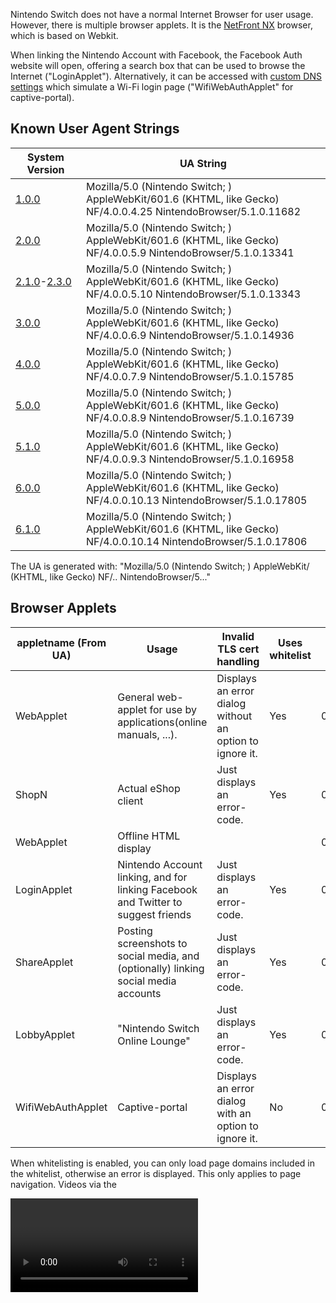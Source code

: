 Nintendo Switch does not have a normal Internet Browser for user usage.
However, there is multiple browser applets. It is the [NetFront
NX](https://web.archive.org/web/20170304075230/https://gl.access-company.com/news_event/archives/2017/170303/)
browser, which is based on Webkit.

When linking the Nintendo Account with Facebook, the Facebook Auth
website will open, offering a search box that can be used to browse the
Internet ("LoginApplet"). Alternatively, it can be accessed with [custom
DNS
settings](https://gbatemp.net/threads/web-browser-kind-of-on-the-switch.463094/)
which simulate a Wi-Fi login page ("WifiWebAuthApplet" for
captive-portal).

## Known User Agent Strings

| System Version                                            | UA String                                                                                                                    |
| --------------------------------------------------------- | ---------------------------------------------------------------------------------------------------------------------------- |
| [1.0.0](1.0.0.md "wikilink")                              | Mozilla/5.0 (Nintendo Switch; <appletname>) AppleWebKit/601.6 (KHTML, like Gecko) NF/4.0.0.4.25 NintendoBrowser/5.1.0.11682  |
| [2.0.0](2.0.0.md "wikilink")                              | Mozilla/5.0 (Nintendo Switch; <appletname>) AppleWebKit/601.6 (KHTML, like Gecko) NF/4.0.0.5.9 NintendoBrowser/5.1.0.13341   |
| [2.1.0](2.1.0.md "wikilink")-[2.3.0](2.3.0.md "wikilink") | Mozilla/5.0 (Nintendo Switch; <appletname>) AppleWebKit/601.6 (KHTML, like Gecko) NF/4.0.0.5.10 NintendoBrowser/5.1.0.13343  |
| [3.0.0](3.0.0.md "wikilink")                              | Mozilla/5.0 (Nintendo Switch; <appletname>) AppleWebKit/601.6 (KHTML, like Gecko) NF/4.0.0.6.9 NintendoBrowser/5.1.0.14936   |
| [4.0.0](4.0.0.md "wikilink")                              | Mozilla/5.0 (Nintendo Switch; <appletname>) AppleWebKit/601.6 (KHTML, like Gecko) NF/4.0.0.7.9 NintendoBrowser/5.1.0.15785   |
| [5.0.0](5.0.0.md "wikilink")                              | Mozilla/5.0 (Nintendo Switch; <appletname>) AppleWebKit/601.6 (KHTML, like Gecko) NF/4.0.0.8.9 NintendoBrowser/5.1.0.16739   |
| [5.1.0](5.1.0.md "wikilink")                              | Mozilla/5.0 (Nintendo Switch; <appletname>) AppleWebKit/601.6 (KHTML, like Gecko) NF/4.0.0.9.3 NintendoBrowser/5.1.0.16958   |
| [6.0.0](6.0.0.md "wikilink")                              | Mozilla/5.0 (Nintendo Switch; <appletname>) AppleWebKit/601.6 (KHTML, like Gecko) NF/4.0.0.10.13 NintendoBrowser/5.1.0.17805 |
| [6.1.0](6.1.0.md "wikilink")                              | Mozilla/5.0 (Nintendo Switch; <appletname>) AppleWebKit/601.6 (KHTML, like Gecko) NF/4.0.0.10.14 NintendoBrowser/5.1.0.17806 |

The UA is generated with: "Mozilla/5.0 (Nintendo Switch; <appletname>)
AppleWebKit/<webkitver> (KHTML, like Gecko)
NF/<nfver0>.<nfver1>.<nfver2>
NintendoBrowser/5.<ninver0>.<ninver1>.<ninver2>"

## Browser Applets

| appletname (From UA) | Usage                                                                               | Invalid TLS cert handling                                | Uses whitelist | Title ID         | Notes |
| -------------------- | ----------------------------------------------------------------------------------- | -------------------------------------------------------- | -------------- | ---------------- | ----- |
| WebApplet            | General web-applet for use by applications(online manuals, ...).                    | Displays an error dialog without an option to ignore it. | Yes            | 010000000000100A |       |
| ShopN                | Actual eShop client                                                                 | Just displays an error-code.                             | Yes            | 010000000000100B |       |
| WebApplet            | Offline HTML display                                                                |                                                          |                | 010000000000100F |       |
| LoginApplet          | Nintendo Account linking, and for linking Facebook and Twitter to suggest friends   | Just displays an error-code.                             | Yes            | 0100000000001010 |       |
| ShareApplet          | Posting screenshots to social media, and (optionally) linking social media accounts | Just displays an error-code.                             | Yes            | 0100000000001010 |       |
| LobbyApplet          | "Nintendo Switch Online Lounge"                                                     | Just displays an error-code.                             | Yes            | 0100000000001010 |       |
| WifiWebAuthApplet    | Captive-portal                                                                      | Displays an error dialog with an option to ignore it.    | No             | 0100000000001011 |       |

When whitelisting is enabled, you can only load page domains included in
the whitelist, otherwise an error is displayed. This only applies to
page navigation. Videos via the

<video>

tag are not affected, likewise with network requests with JS.

No known applets can directly access the SD card via mounting it. This
includes ShareApplet (which posts screenshots from SD to social media).

## OSS

The NROs for the OSS are stored under a separate
[title](Title%20list.md "wikilink"). All of the web-applets use the same
OSS NROs via this title.

String from v2.0 in oss\_wkc.nro: "libcurl/7.50.1".

## Video Playback

WifiWebAuthApplet does not fully support playing videos. It will
[assert](Error%20codes.md "wikilink") with normal videos. The assert
triggers before it even starts MP4 parsing?(For example, selecting a
video from a video-tag will assert even though it doesn't send any
network request for it) However, in some cases with certain MP4s using
vulns it will display an error dialog instead.

With v3.0 WifiWebAuthApplet video-playback was disabled, it now throws
the following error when attempting to play a video: "Support Code:
2809-1212" "This feature is not available." On past system-versions it
would just trigger a fatal-error(see above). Video playback still works
on the whitelisted applets following v3.0.0, which allows video playback
through Facebook and embedded into Google Sites.

## Trusted RootCAs

While the rootCA(s) for Let's Encrypt isn't included, Let's Encrypt is
indirectly trusted via "Digital Signature Trust Co.". This seems to be
only(?) the case for WifiWebAuthApplet, hence non-WifiWebAuthApplet
seems to have a different set of trusted rootCAs.

## WifiWebAuthApplet

When doing a connection-test in system-settings, it will detect that the
captive-portal is required and display an error for it when the response
for "<http://conntest.nintendowifi.net/>" doesn't include the
"X-Organization: Nintendo" HTTP header. The web-applet will not load
until something else attempts a conntest, for example when launching
eShop and prior to LoginApplet launching. The initial page loaded by
this applet is the above conntest URL.

This is only available starting with [2.0.0](2.0.0.md "wikilink").

Prior to version [3.0.0](3.0.0.md "wikilink"), this applet was launched
when attempting a system update from recovery mode if needed. This was
changed to display a "This feature is not available." popup instead.

## Whitelisted Applets

The v2.1 main-codebin page-aligned .text size is 0x1000-bytes larger
than ShopN.

The file at "<data:/whitelist/WhitelistLns.txt>" for
LoginApplet/ShareApplet/LobbyApplet, which doesn't exist in
WifiWebAuthApplet, contains the
following:

` ^https://([0-9A-Za-z\-]+\.)*nintendo\.net(/|$)`  
` ^https?://([0-9A-Za-z\-]+\.)*nintendo\.(co\.jp|com|eu|co\.uk|es|pt|ch|at|de|nl|be|ch|ru|fr|it|co\.za|co\.kr|tw|com\.hk|com\.au|ca|co\.nz)(/|$)`  
` ^https?://([0-9A-Za-z\-]+\.)*nintendo-europe\.com(/|$)`  
` ^https?://([0-9A-Za-z\-]+\.)*nintendoservicecentre\.co\.uk(/|$)`  
` ^https?://([0-9A-Za-z\-]+\.)*google\.(com|ad|ae|com\.af|com\.ag|com\.ai|al|am|co\.ao|com\.ar|as|at|com\.au|az|ba|com\.bd|be|bf|bg|com\.bh|bi|bj|com\.bn|com\.bo|com\.br|bs|bt|co\.bw|by|com\.bz|ca|cd|cf|cg|ch|ci|co\.ck|cl|cm|cn|com\.co|co\.cr|com\.cu|cv|com\.cy|cz|de|dj|dk|dm|com\.do|dz|com\.ec|ee|com\.eg|es|com\.et|fi|com\.fj|fm|fr|ga|ge|gg|com\.gh|com\.gi|gl|gm|gp|gr|com\.gt|gy|com\.hk|hn|hr|ht|hu|co\.id|ie|co\.il|im|co\.in|iq|is|it|je|com\.jm|jo|co\.jp|co\.ke|com\.kh|ki|kg|co\.kr|com\.kw|kz|la|com\.lb|li|lk|co\.ls|lt|lu|lv|com\.ly|co\.ma|md|me|mg|mk|ml|com\.mm|mn|ms|com\.mt|mu|mv|mw|com\.mx|com\.my|co\.mz|com\.na|com\.nf|com\.ng|com\.ni|ne|nl|no|com\.np|nr|nu|co\.nz|com\.om|com\.pa|com\.pe|com\.pg|com\.ph|com\.pk|pl|pn|com\.pr|ps|pt|com\.py|com\.qa|ro|ru|rw|com\.sa|com\.sb|sc|se|com\.sg|sh|si|sk|com\.sl|sn|so|sm|sr|st|com\.sv|td|tg|co\.th|com\.tj|tk|tl|tm|tn|to|com\.tr|tt|com\.tw|co\.tz|com\.ua|co\.ug|co\.uk|com\.uy|co\.uz|com\.vc|co\.ve|vg|co\.vi|com\.vn|vu|ws|rs|co\.za|co\.zm|co\.zw|cat)(/|$)`  
` ^https://([0-9A-Za-z\-]+\.)*facebook\.com(/|$)`  
` ^https://([0-9A-Za-z\-]+\.)*twitter\.com(/|$)`

\[3.0.0+\]: The "google\\.(com" line now starts with "^https://" instead
of "https?://", hence plain HTTP is no longer allowed. The following
line was added right after the original google line: "----
^https?://(\[0-9A-Za-z\\-\]+\\.)\*google(\\.\[A-Za-z\]+)\*/(search|translate)\\?"

\[4.0.0+\]: Lines 2-4 ("...nintendo\\.(co...", "nintendo-europe", and
"nintendoservicecentre") now starts with "^https://" instead of
"https?://". Hence, plain HTTP for these are no longer allowed.

### ShareApplet

The initial page loaded by this applet is controlled by the
[\#ShareStartPage](#ShareStartPage "wikilink") TLV.

The "web-lp1.share.srv.nintendo.net" site will return a HTTP 302
redirect to "https://nintendo.com/" when the specified User-Agent isn't
the one for ShareApplet.

### LobbyApplet

Support for Lobby was added with \[2.0.0+\]. This applet is for
"Nintendo Switch Online Lounge"

The initial page loaded by this applet is:
"https://web-lp1.znc.srv.nintendo.net/lobby/".

The content of the above URL refers to "rooms",
"NxView\_Img\_Google\_Play\_Icon", etc.

And also:

` Your room has been created.`  
` `  
` You can invite friends to the room via`  
` the Nintendo Switch Online Lounge app.`

## ShopN

The initial page loaded by ShopN is:
"https://bugyo.hac.lp1.eshop.nintendo.net/ashigaru/". This can be
accessed via computer possesed the certificate ShopN.

The file at "<data:/whitelist/WhitelistEc.txt>", which doesn't exist in
WifiWebAuthApplet, contains the following:

` ^https://([0-9A-Za-z\-]+\.)*eshop\.nintendo\.net($|/)`  
` ^https?://([0-9A-Za-z\-]+\.)*nintendo\.(co\.jp|com|de)($|/)`

## WebApplet

### 010000000000100A

The initial page loaded by this applet is specified by the title which
launched this applet. Plain HTTP is allowed.

The files under "<data:/>" are identical to WifiWebAuthApplet except
that the content of each file differs.

This applet uses a whitelist, but it doesn't come from "<data:/>" like
whitelisted-applet.

#### WebApplet launch with Tetris

The Tetris game/demo can be used to launch the online-WebApplet. This
*only* applies to the JPN region of the game/demo: "ぷよぷよ™テトリス®Ｓ"(aka
"Puyo Puyo Tetris"). Note that the gamecard for this can be used to
launch the online-WebApplet on system-version \>=1.0.0.

First, launch the offline-WebApplet for the manual:

  - Game: Main-menu -\> press A with the already selected top menu
    button -\> press the R button.
  - Demo: Main-menu -\> select menu button on the right side -\> press
    A.

Then in the manual:

  - Press A -\> select the bottom menu entry in the list.
  - Select the SEGA icon -\> press A.

The offline-WebApplet will then launch the online-WebApplet with the
plain-http "http://sega.jp/" URL. Non-JPN regions of Tetris don't have
any external link in the manual. For example, with your own DNS-server
setup to return your own server address for this domain, you can load
your own content for use with online-WebApplet.

As of 12/01/2017 this still works on the latest update for Tetris
(version 1.1.2).

### Offline Applet

Minus TIDs, the [NPDM](NPDM.md "wikilink") is the same as
010000000000100A except 010000000000100A has access to more/other
services.

## Service/FS Access

All browser applets have access to the following services: acc:u1,
appletAE, audin:u, audren:u, audout:u, bsd:u, fatal:u, fsp-srv, hid,
hid:sys, irs, ldn:m, ldr:ro, lm, erpt:c, nifm:s, ns:am, nsd:u, nvdrv:a,
mm:u, pl:u, prepo:s, set, set:sys, sfdnsres, ssl, time:u, vi:s

LoginApplet/ShareApplet/LobbyApplet have access to the above + caps:a.

ShopN has access to the above + nim:shp.

Unlike the applets listed above, WebApplet TID 010000000000100A has
access to the [FS](Filesystem%20services.md "wikilink") MountContent\*
commands. This is so that it can load the whitelist from
"/accessible-urls/accessible-urls.txt" in the mounted FS, from
[NCA](NCA.md "wikilink")-type4 where titleID={application which launched
this applet}.

## Heap

The size used for [svcSetHeapSize](SVC.md "wikilink") by the web-applets
is 0x15600000. Under ShopN, the largest size that can be passed to this
without an error being returned, is 0x1B400000.

## Applet Launching

The web-applets are launched using a storage containing the input arg
data, on exit the output storage contains the "\*ReturnValue" reply data
struct. The output struct is specific to each applet.

### Library Applet Versions

| System Version | Value   |
| -------------- | ------- |
| \[1.0.0+\]     | 0x20000 |
| \[3.0.0+\]     | 0x30000 |
| \[5.0.0+\]     | 0x50000 |
| \[6.0.0+\]     | 0x60000 |

The above only (?) applies to non-WebWifi. WebWifi uses version 0x0.

### ShimKind

This enum is "nn::web::common::ShimKind".

This indicates the type of web-applet.

| Value | Name  |
| ----- | ----- |
| 1     | Shop  |
| 2     | Login |
| 4     | Share |
| 5     | Web   |
| 6     | Wifi  |
| 7     | Lobby |

### WebSession

With \[5.0.0+\] sdk-nso added `nn::web::Session::`, however with
\[6.0.0+\] this was removed. WebApplet (Web shim title) doesn't seem to
implement this, unknown if other titles do.

This is for sending/receiving
[\#SessionMessages](#SessionMessage "wikilink") via applet Interactive
storage.

During state init, max\_messages is set to 0xA and max\_size is set to
0x5000, with message\_count=0 and cur\_size=0.

When sending messages, there has to be an available message slot
available (`max_messages!=message_count`), and there has to be enough
space avilable (`msghdr_contentsize+0x10 + cur_size <= max_size`). After
pushing the storage, message\_count is incremented and cur\_size is
increased by `msghdr_contentsize+0x10`.

When receiving messages, it will repeatedly pop Interactive output
storage until no more are available. If the ID is not 0x1000/0x0, the
message is ignored. Otherwise:

  - Ack: Verifies that message\_count is not already 0, then decrements
    it. Then cur\_size is decreased by the u32 loaded from msgcontent+0.
  - 0x0: Does some validation. Copies the first 8-bytes from the header
    to the user [\#SessionMessage](#SessionMessage "wikilink"). Reads
    the message content into the user
    [\#SessionMessage](#SessionMessage "wikilink"), when contentsize is
    non-zero. Then sends an Ack with the storage
size.

#### SessionMessage

| Offset | Size             | Description                                                |
| ------ | ---------------- | ---------------------------------------------------------- |
| 0x0    | 0x10             | [\#SessionMessageHeader](#SessionMessageHeader "wikilink") |
| 0x10   | Size from header | Message content                                            |

#### SessionMessageHeader

| Offset | Size | Description                        |
| ------ | ---- | ---------------------------------- |
| 0x0    | 0x4  | Message ID                         |
| 0x4    | 0x4  | Content size following the header. |
| 0x8    | 0x8  | Unused                             |

#### IDs

| ID     | Content size | Description                                                                                               |
| ------ | ------------ | --------------------------------------------------------------------------------------------------------- |
| 0x0    | Arbitrary    | Arbitrary content.                                                                                        |
| 0x1000 | 0x8          | Ack. Content: first u32 is the entire storage size of the message being acked, while the second u32 is 0. |

### WebWifiPageArg

| Offset | Size  | Description                                                                                                              |
| ------ | ----- | ------------------------------------------------------------------------------------------------------------------------ |
| 0x0    | 0x4   | Official sw sets this to 0 with appletStorageWrite, separately from the rest of the config struct.                       |
| 0x4    | 0x100 | URL used for the connection-test requests.                                                                               |
| 0x104  | 0x400 | Initial URL navigated to by the applet.                                                                                  |
| 0x504  | 0x10  | NIFM Network UUID. Can be value zero. Only used by the applet when conntest\_url is set.                                 |
| 0x514  | 0x4   | Input value for nifm cmd SetRequirementByRevision. Can be value zero. Only used by the applet when conntest\_url is set. |

This is the input struct for WifiWebAuthApplet. This is a total of
0x518-bytes.

When the conntest\_url is empty, the applet will test the connection
with nifm and throw an error on failure.

### WebWifiReturnValue

| Offset | Size | Description |
| ------ | ---- | ----------- |
| 0x0    | 0x4  | ?           |
| 0x4    | 0x8  | Result      |

This is the output struct for WifiWebAuthApplet. This is a total of
0x8-bytes.

### WebCommonReturnValue

| Offset | Size   | Description    |
| ------ | ------ | -------------- |
| 0x0    | 0x4    | u32 exitReason |
| 0x4    | 0x4    | Padding        |
| 0x8    | 0x1000 | lastUrl string |
| 0x1008 | 0x8    | lastUrlSize    |

This is the 0x1010-byte output storage used by all non-WebWifi applets -
except for Share which returns a TLV storage on
\[3.0.0+\].

### WebArgHeader

| Offset | Size | Description                                                               |
| ------ | ---- | ------------------------------------------------------------------------- |
| 0x0    | 0x2  | Total [\#WebArgTLV](#WebArgTLV "wikilink") entries following this struct. |
| 0x2    | 0x2  | Padding                                                                   |
| 0x4    | 0x4  | [\#ShimKind](#ShimKind "wikilink")                                        |

This is the header struct at offset 0 in the input web Arg storage for
non-WebWifi. This is a total of 0x8-bytes. The total storage size used
for input/output TLVs is 0x2000.

### WebArgTLV

| Offset | Size | Description                                 |
| ------ | ---- | ------------------------------------------- |
| 0x0    | 0x2  | Type of this arg.                           |
| 0x2    | 0x2  | Size of the arg data following this struct. |
| 0x4    | 0x4  | Padding                                     |

Web TLV used in the input web Arg storage, after
[\#WebArgHeader](#WebArgHeader "wikilink"). This is a total of
0x8-bytes.

### TLVs

All strings are
NUL-terminated.

#### Input TLVs

| System Version | Applets | Type | Size    | Value                                                     | Description                                                                                                                                                      |
| -------------- | ------- | ---- | ------- | --------------------------------------------------------- | ---------------------------------------------------------------------------------------------------------------------------------------------------------------- |
| \[1.0.0+\]     |         | 0x1  | 0xC00   | string                                                    | Initial URL                                                                                                                                                      |
| \[1.0.0+\]     |         | 0x3  | 0x400   | string                                                    | CallbackUrl                                                                                                                                                      |
| \[1.0.0+\]     |         | 0x4  | 0x400   | string                                                    | CallbackableUrl                                                                                                                                                  |
| \[1.0.0+\]     | Offline | 0x5  | 0x8     | u64 titleID                                               | ApplicationId, for DocumentKind\_OfflineHtmlPage/DocumentKind\_ApplicationLegalInformation. Should be zero for DocumentKind\_OfflineHtmlPage since it's ignored. |
| \[1.0.0+\]     | Offline | 0x6  | 0xC00   | string                                                    | DocumentPath                                                                                                                                                     |
| \[1.0.0+\]     | Offline | 0x7  | 0x4     | u32 enum OfflineDocumentKind                              | [\#DocumentKind](#DocumentKind "wikilink")                                                                                                                       |
| \[1.0.0+\]     | Offline | 0x8  | 0x8     | u64 titleID                                               | SystemDataId, for DocumentKind\_SystemDataPage.                                                                                                                  |
|                | Share   | 0x9  | 0x4     | u32 enum [\#ShareStartPage](#ShareStartPage "wikilink")   | ShareStartPage                                                                                                                                                   |
| \[1.0.0+\]     |         | 0xA  | 0x1000  | string                                                    | Whitelist. If not formatted properly, the applet will exit briefly after the applet is launched. Each line is a regex for each whitelisted URL.                  |
| \[1.0.0+\]     |         | 0xB  | 0x1     | u8 bool                                                   | News flag. When set the domain from the input URL is automatically whitelisted, in addition to any already loaded whitelist.                                     |
| \[1.0.0+\]     |         | 0xE  | 0x10    | userID                                                    | userID, controls which user-specific savedata to mount.                                                                                                          |
|                | Share   | 0xF  | 0x20    | [AlbumEntry](Capture%20services.md "wikilink")            | AlbumEntry                                                                                                                                                       |
| \[1.0.0+\]     |         | 0x10 | 0x1     | u8 bool                                                   | ScreenShotEnabled. Controls whether screen-shot capture is allowed.                                                                                              |
| \[1.0.0+\]     |         | 0x11 | 0x1     | u8 bool                                                   | EcClientCertEnabled                                                                                                                                              |
| \[1.0.0+\]     |         | 0x12 | 0x1     | u8                                                        | ?                                                                                                                                                                |
| \[1.0.0+\]     | Offline | 0x13 | 0x1     | u8 bool                                                   | PlayReportEnabled                                                                                                                                                |
| \[1.0.0+\]     |         | 0x14 | 0x1     | u8                                                        | ?                                                                                                                                                                |
| \[1.0.0+\]     |         | 0x15 | 0x1     | u8                                                        | ?                                                                                                                                                                |
| \[1.0.0+\]     |         | 0x17 | 0x4     | u32 enum [\#BootDisplayKind](#BootDisplayKind "wikilink") | BootDisplayKind                                                                                                                                                  |
| \[1.0.0+\]     |         | 0x18 | 0x4     | u32 enum [\#BackgroundKind](#BackgroundKind "wikilink")   | BackgroundKind                                                                                                                                                   |
| \[1.0.0+\]     |         | 0x19 | 0x1     | u8 bool                                                   | FooterEnabled. Controls whether the UI footer is enabled.                                                                                                        |
| \[1.0.0+\]     |         | 0x1A | 0x1     | u8 bool                                                   | PointerEnabled                                                                                                                                                   |
| \[1.0.0+\]     |         | 0x1B | 0x4     | u32 enum [\#LeftStickMode](#LeftStickMode "wikilink")     | LeftStickMode                                                                                                                                                    |
| \[1.0.0+\]     |         | 0x1C | 0x4     | s32                                                       | KeyRepeatFrame, first param                                                                                                                                      |
| \[1.0.0+\]     |         | 0x1D | 0x4     | s32                                                       | KeyRepeatFrame, second param                                                                                                                                     |
| \[1.0.0+\]     |         | 0x1E | 0x1     | u8 bool                                                   | Set after BootAsMediaPlayer with the value inverted.                                                                                                             |
| \[1.0.0+\]     |         | 0x1F | 0x1     | u8 bool                                                   | DisplayUrlKind (`value = (input_enumval==0x1)`)                                                                                                                  |
| \[2.0.0+\]     |         | 0x21 | 0x1     | u8 bool                                                   | BootAsMediaPlayer                                                                                                                                                |
| \[2.0.0+\]     |         | 0x22 | 0x1     | u8 bool                                                   | ShopJumpEnabled                                                                                                                                                  |
| \[2.0.0+\]     |         | 0x23 | 0x1     | u8 bool                                                   | \[6.0.0+\] MediaAutoPlayEnabled (\[2.0.0-5.1.0\] MediaPlayerUserGestureRestrictionEnabled)                                                                       |
| \[2.0.0+\]     |         | 0x24 | 0x100   | string                                                    | LobbyParameter                                                                                                                                                   |
| \[3.0.0+\]     | Share   | 0x26 | 0x20    | [ApplicationAlbumEntry](Capture%20services.md "wikilink") | ApplicationAlbumEntry                                                                                                                                            |
| \[3.0.0+\]     |         | 0x27 | 0x1     | u8 bool                                                   | JsExtensionEnabled                                                                                                                                               |
| \[4.0.0+\]     | Share   | 0x28 | 0x100   | string                                                    | AdditionalCommentText                                                                                                                                            |
| \[4.0.0+\]     |         | 0x29 | 0x1     | u8 bool                                                   | TouchEnabledOnContents                                                                                                                                           |
| \[4.0.0+\]     |         | 0x2A | 0x80    | string                                                    | UserAgentAdditionalString. " " followed by this string are appended to the normal User-Agent string.                                                             |
| \[4.0.0+\]     | Share   | 0x2B | 0x10    | u8 array                                                  | AdditionalMediaData (If the user-input size is less than 0x10, the remaining tmp data used for the TLV is cleared)                                               |
| \[4.0.0+\]     |         | 0x2C | 0x1     | u8 bool                                                   | MediaPlayerAutoCloseEnabled                                                                                                                                      |
| \[4.0.0+\]     |         | 0x2D | 0x1     | u8 bool                                                   | PageCacheEnabled                                                                                                                                                 |
| \[4.0.0+\]     |         | 0x2E | 0x1     | u8 bool                                                   | WebAudioEnabled                                                                                                                                                  |
| \[5.0.0+\]     |         | 0x2F | 0x1     | u8                                                        | ?                                                                                                                                                                |
| \[5.0.0+\]     |         | 0x31 | 0x1     | u8 bool                                                   | When set, indicates the whitelist for YouTubeVideo should be used (loaded from web-applet RomFS).                                                                |
| \[5.0.0+\]     |         | 0x32 | 0x4     | u32 enum \*WebFooterFixedKind                             | FooterFixedKind                                                                                                                                                  |
| \[5.0.0+\]     |         | 0x33 | 0x1     | u8 bool                                                   | PageFadeEnabled                                                                                                                                                  |
| \[5.0.0+\]     | Share   | 0x34 | 0x20    | s8 data\[32\]                                             | MediaCreatorApplicationRatingAge                                                                                                                                 |
| \[5.0.0+\]     |         | 0x35 | 0x1     | u8 bool                                                   | BootLoadingIconEnabled                                                                                                                                           |
| \[5.0.0+\]     |         | 0x36 | 0x1     | u8 bool                                                   | PageScrollIndicatorEnabled                                                                                                                                       |
| \[6.0.0+\]     |         | 0x37 | u8 bool | MediaPlayerSpeedControlEnabled                            |                                                                                                                                                                  |

Offline: title to load the content from is controlled by
ApplicationId/SystemDataId. With DocumentKind\_OfflineHtmlPage, it will
ignore this and only load from the user-process title.

Offline DocumentPath: Initial document path in RomFS, without the
leading '/'. For DocumentKind\_OfflineHtmlPage, this is relative to
"html-document/" in RomFS. For the other DocumentKind values, this is
relative to "/" in RomFS. This path must contain ".htdocs/".

Share/Lobby: if a non-zero userID isn't set, the applet will launch the
profile-selector applet to select an account.

Share: An error will be displayed if neither AlbumEntry or
ApplicationAlbumEntry are set, with
[ShareStartPage\_Default](#ShareStartPage "wikilink").

#### Output TLVs

| System Version | Type | Size | Value  | Description         |
| -------------- | ---- | ---- | ------ | ------------------- |
| \[3.0.0+\]     | 0x1  | 0x4  | u32    | ShareExitReason     |
| \[3.0.0+\]     | 0x2  |      | string | LastUrl             |
| \[3.0.0+\]     | 0x3  | 0x8  | u64    | LastUrlSize         |
| \[3.0.0+\]     | 0x4  | 0x4  | u32    | SharePostResult     |
| \[3.0.0+\]     | 0x5  |      | string | PostServiceName     |
| \[3.0.0+\]     | 0x6  | 0x8  | u64    | PostServiceNameSize |
| \[3.0.0+\]     | 0x7  |      | string | PostId              |
| \[3.0.0+\]     | 0x8  | 0x8  | u64    | PostIdSize          |

These are used for Share-applet. Official user-processes doesn't check
the TLV size for any of
these.

#### DocumentKind

| Value | Name                                      | Description                                                                                                                                                                   |
| ----- | ----------------------------------------- | ----------------------------------------------------------------------------------------------------------------------------------------------------------------------------- |
| 0x1   | DocumentKind\_OfflineHtmlPage             | Use the HtmlDocument NCA content from the application.                                                                                                                        |
| 0x2   | DocumentKind\_ApplicationLegalInformation | Use the LegalInformation NCA content from the application.                                                                                                                    |
| 0x3   | DocumentKind\_SystemDataPage              | Use the Data NCA content from the specified title, see also: [Title\_list\#System\_Data\_Archives](Title%20list#System%20Data%20Archives.md##System_Data_Archives "wikilink") |

This controls the kind of content to mount with
Offline-applet.

#### ShareStartPage

| Value | Name                     | URL                                                                         |
| ----- | ------------------------ | --------------------------------------------------------------------------- |
| 0     | ShareStartPage\_Default  | ["<https://web-%.share.srv.nintendo.net/>"](Network.md "wikilink")          |
| 1     | ShareStartPage\_Settings | ["<https://web-%.share.srv.nintendo.net/settings/>"](Network.md "wikilink") |

This enum controls the initial page for
ShareApplet.

#### BootDisplayKind

| Value | Name                   | Description                                                                                                                     |
| ----- | ---------------------- | ------------------------------------------------------------------------------------------------------------------------------- |
| 0     | BootDisplayKind\_White | Default white background.                                                                                                       |
| 1     |                        | Unknown. Used by Offline default Arg initialization for DocumentKind\_ApplicationLegalInformation/DocumentKind\_SystemDataPage. |
| 2     | BootDisplayKind\_Black | Black background.                                                                                                               |
| 3     |                        | Unknown. Used by Share default Arg initialization.                                                                              |
| 4     |                        | Unknown. Used by Lobby default default Arg initialization.                                                                      |

Kind values for BootDisplayKind. Controls the background color while
displaying the loading screen during applet boot. Also controls the
BackgroundKind when value is non-zero.

The applet converts this to internal values.

  - BootDisplayKind 0:
      - If launched by an Application:
          - If [\#BackgroundKind](#BackgroundKind "wikilink") is 2..1,
            return 3..2. When 0, run the below, otherwise assert.
      - return TLV value from BootAsMediaPlayer
  - BootDisplayKind 1..4: return
0..3.

#### BackgroundKind

| Value | Name | Description                                                                                                                     |
| ----- | ---- | ------------------------------------------------------------------------------------------------------------------------------- |
| 0     |      | Unknown. Used by Offline default Arg initialization for DocumentKind\_ApplicationLegalInformation/DocumentKind\_SystemDataPage. |
| 1     |      | Same as [\#BootDisplayKind](#BootDisplayKind "wikilink") value 3.                                                               |
| 2     |      | Same as [\#BootDisplayKind](#BootDisplayKind "wikilink") value 4. Used by Lobby default Arg initialization.                     |

Kind values for BackgroundKind. Only used when
[\#BootDisplayKind](#BootDisplayKind "wikilink") is
0.

#### LeftStickMode

| Value | Name                   | Description                                                       |
| ----- | ---------------------- | ----------------------------------------------------------------- |
| 0     | LeftStickMode\_Pointer | The user can directly control the pointer via the left-stick.     |
| 1     | LeftStickMode\_Cursor  | The user can only select elements on the page via the left-stick. |

Controls the initial mode, this can be toggled by the user via the
pressing the left-stick button. If the Pointer flag is set to false,
only LeftStickMode\_Cursor will be used and mode toggle by the user is
disabled (input value ignored).

#### LastUrl

When the applet loads a page where the beginning of the URL matches the
URL from CallbackUrl, the applet will exit and set LastUrl to that URL
(exit doesn't occur when CallbackableUrl is set). With Offline-applet
for CallbackUrl handling, it compares the domain with "localhost"
instead of using the CallbackUrl TLV.

## Versions

### [1.0.0](1.0.0.md "wikilink")

"shareddata:/buildinfo/buildinfo.dat" content:

` r:11682`  
` p:NX64`  
` v:Pilot`  
` d:2016-11-25 23:30`  
` n:0.4.25`

### [2.0.0](2.0.0.md "wikilink")

"shareddata:/buildinfo/buildinfo.dat" content:

` r:13341`  
` p:NX64`  
` v:Release`  
` d:2017-02-13 22:57`  
` n:0.5.9`  
` `

### [2.1.0](2.1.0.md "wikilink")

See [here](Switch%20Userland%20Flaws.md "wikilink") for vuln-related
changes.

The WebKit NRO was updated. For the WebKit NRO, the page-aligned size
for the R-X, R--, and RW- pages are the same as v2.0.

  - The actual code in the NRO starts differing starting at offset
    0xE780. In v2.0 the offset following the last code instruction is
    text\_lastpage+0x3F8(text\_end-0xC08), while for v2.1 it's
    text\_lastpage+0xE60(text\_end-0x1A0). Compared to the previous
    version, there's a val0 u32(padding) inserted where the code for the
    import stubs begin, near the end of .text. Relative to that end
    offset going backwards, .text differs starting at v2.0
    textbase+0xD56530 / v2.1 textbase+0xD56F94.
  - The R-- section was updated. Besides the large table(?) which was
    updated(nothing was added/removed there), the strings containing
    "D:/for\_cruiser/release\_182/nx/webkit/" were updated: "182" was
    changed to "189". 0x10-bytes at offset 0x57292C were removed.
    0x8-bytes were inserted at offset 0x14B2B5C in the v2.1 section.
    0x8-bytes were inserted at offset 0x14B5C10 in the v2.1 section. ...
  - The RW- section was updated, mainly for different addrs. Nothing was
    added/removed. Most(?)/all(?) main-codebin func import-addrs
    relative to main-codebin-base are the same as v2.0.

Main-codebin region(titleID 010000000000100B):

  - rtld is same as before basically, minus addrs. Likewise for the
    "nnSdkEmpty" binary following the main-codebin.
  - Various byte values were changed in the main .text.
  - In the main R-- section:
      - The length of a string used with the user-agent changed, due to
        being changed from "{...}.9" to "{...}.10".
      - The version in the following string was changed from "1.2.2" to
        "1.2.3": "FS\_ACCESS: { sdk\_versio n: 1.2.3, spec: NX }"
      - The datetime strings following "b/23876444" was changed from
        "Feb 10 2017" "02:24:47" to "Mar 9 201 7" "21:41:27".
      - A 0x10-byte block prior to SDK library tag strings was updated.
        The version in those strings was changed from "1\_2\_2" to
        "1\_2\_3".
  - The main RW- section appears to be basically the same minus addrs.

All of the other NROs were updated in FS with only the following
changes:

  - The R-X section is identical to the previous version except for the
    0x10-byte block in the NRO header.
  - The R-- section only had version values in "/release\_{ver}/"
    strings updated, see the for\_cruiser path mentioned for WebKit NRO
    above. The only other change was that a 0x10-byte block following a
    "GNU" string was updated.

#### FS

The content of "blacklist:/" and "oceanShared:/" haven't changed. Only
the content of "shareddata:/" and "<data:/>" changed.

##### "shareddata:/"

The following files were updated here(nothing added/removed):

  - /buildinfo/buildinfo.dat
  - /dll/cairo\_wkc.nro
  - /dll/libfont.nro
  - /dll/oss\_wkc.nro
  - /dll/peer\_wkc.nro
  - /dll/webkit\_wkc.nro

That is, every .nro under the above directory was updated.

"shareddata:/buildinfo/buildinfo.dat" content:

` r:13343`  
` p::NX64`  
` v:Release`  
` d:2017-03-14 21:08`  
` n:0.5.10`

##### "<data:/>"

The following files were updated here(nothing added/removed):

  - /.nrr/netfront.nrr
  - /buildinfo/buildinfo.dat

### [3.0.1](3.0.1.md "wikilink")

While main-codebin .text was updated, no actual code was changed.

The .nss path string in main-codebin was changed from
"Q:\\work\\LibraryApplet\\..." to "Q:\\work\\nup\\LibraryApplet\\...".

See [here](3.0.1.md "wikilink") regarding "shareddata:/" buildinfo.

### [5.0.0](5.0.0.md "wikilink")

Support for YouTubeVideo was added, and new [\#TLVs](#TLVs "wikilink")
etc.

In RomFS "/whitelist/WhitelistYouTubePlayer.txt" was added for the
YouTubeVideo whitelist, which contains the following:
"^https://www\\.youtube\\.com/embed/". This file has the same content on
7.0.x.

[Category:Library Applets](Category:Library_Applets "wikilink")
